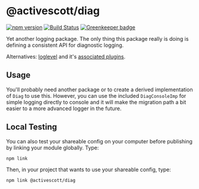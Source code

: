 # @activescott/diag

[![npm version](https://badge.fury.io/js/%40activescott%2Fdiag.svg)](https://www.npmjs.com/package/@activescott/diag)
[![Build Status](https://github.com/activescott/diag/workflows/main/badge.svg)](https://github.com/activescott/diag/actions)
[![Greenkeeper badge](https://badges.greenkeeper.io/activescott/diag.svg)](https://greenkeeper.io/)

Yet another logging package. The only thing this package really is doing is defining a consistent API for diagnostic logging.

Alternatives: [loglevel](https://github.com/pimterry/loglevel) and it's [associated plugins](https://github.com/pimterry/loglevel#plugins).

## Usage

You'll probably need another package or to create a derived implementation of `Diag` to use this. However, you can use the included `DiagConsoleImp` for simple logging directly to console and it will make the migration path a bit easier to a more advanced logger in the future.

## Local Testing

You can also test your shareable config on your computer before publishing by linking your module globally. Type:

    npm link

Then, in your project that wants to use your shareable config, type:

    npm link @activescott/diag
